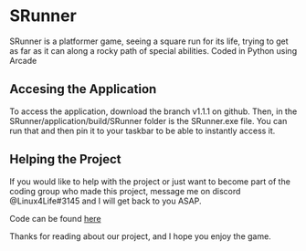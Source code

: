 # SRunner
SRunner is a platformer game, seeing a square run for its life, trying to get as far as it can along a rocky path of special abilities. Coded in Python using Arcade 

## Accesing the Application
To access the application, download the branch v1.1.1 on github. Then, in the SRunner/application/build/SRunner folder is the SRunner.exe file. You can run that and then pin it to your taskbar to be able to instantly access it.

## Helping the Project
If you would like to help with the project or just want to become part of the coding group who made this project, message me on discord @Linux4Life#3145 and I will get back to you ASAP.

Code can be found [here](https://replit.com/join/dczurxbemg-james531uk)

Thanks for reading about our project, and I hope you enjoy the game.
